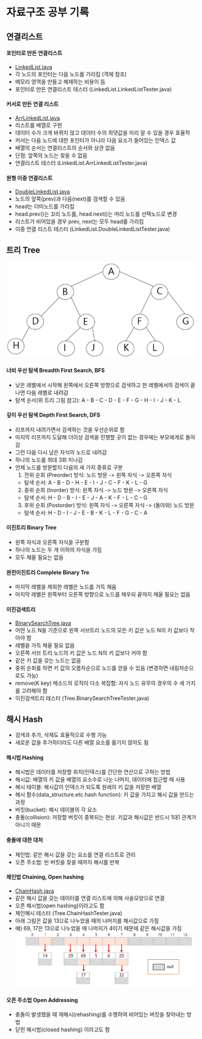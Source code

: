 # 자료구조 공부 기록

## 연결리스트 
#### 포인터로 만든 연결리스트
- [LinkedList.java](/data_structure/linked_list/LinkedList.java)
- 각 노드의 포인터는 다음 노드를 가리킴 (객체 참조)
- 메모리 영역을 만들고 해제하는 비용이 듬
- 포인터로 만든 연결리스트 테스터 (LinkedList.LinkedListTester.java)
#### 커서로 만든 연결 리스트
- [ArrLinkedList.java](/data_structure/linked_list/ArrLinkedList.java)
- 리스트를 배열로 구현
- 데이터 수가 크게 바뀌지 않고 데이터 수의 최댓값을 미리 알 수 있을 경우 효율적
- 커서는 다음 노드에 대한 포인터가 아니라 다음 요소가 들어있는 인덱스 값
- 배열의 순서는 연결리스트의 순서와 상관 없음
- 단점: 앞쪽의 노드는 찾을 수 없음
- 연결리스트 테스터 (LinkedList.ArrLinkedListTester.java)

#### 원형 이중 연결리스트
- [DoubleLinkedList.java](/data_structure/linked_list/DoubleLinkedList.java)
- 노드의 앞쪽(prev)과 다음(next)를 검색할 수 있음
- head는 더미노드를 가리킴
- head.prev()는 꼬리 노드를, head.next()는 머리 노드를 선택노드로 변경
- 리스트가 비어있을 경우 prev, next는 모두 head를 가리킴
- 이중 연결 리스트 테스터 (LinkedList.DoubleLinkedListTester.java)

## 트리 Tree
![Tree Example](images/binary_tree.png)

#### 너비 우선 탐색 Breadth First Search, BFS
- 낮은 레벨에서 시작해 왼쪽에서 오른쪽 방향으로 검색하고 한 레벨에서의 검색이 끝나면 다음 레벨로 내려감
- 탐색 순서(위 트리 그림 참고): A - B - C - D - E - F - G - H - I - J - K - L

#### 깊이 우선 탐색 Depth First Search, DFS
- 리프까지 내려가면서 검색하는 것을 우선순위로 함
- 마지막 리프까지 도달해 더이상 검색을 진행할 곳이 없는 경우에는 부모에게로 돌아감
- 그런 다음 다시 남은 자식의 노드로 내려감
- 하나의 노드를 최대 3회 지나감
- 언제 노드를 방문할지 다음의 세 가지 종류로 구분
    1. 전위 순회 (Preorder) 방식: 노드 방문 -> 왼쪽 자식 -> 오른쪽 자식
    - 탐색 순서: A - B - D - H - E - I - J - C - F - K - L - G
    2. 중위 순회 (Inorder) 방식: 왼쪽 자식 -> 노드 방문 -> 오른쪽 자식
    - 탐색 순서: H - D - B - I - E - J - A - K - F - L - C - G
    3. 후위 순회 (Postorder) 방식: 왼쪽 자식 -> 오른쪽 자식 -> (돌아와) 노드 방문
    - 탐색 순서: H - D - I - J - E - B - K - L - F - G - C - A 

#### 이진트리 Binary Tree
- 왼쪽 자식과 오른쪽 자식을 구분함
- 하나의 노드는 두 개 이하의 자식을 가짐
- 모두 채울 필요는 없음

#### 완전이진트리 Complete Binary Tre
- 마지막 레벨을 제외한 레벨은 노드를 가득 채움
- 마지막 레벨은 왼쪽부터 오른쪽 방향으로 노드를 채우되 끝까지 채울 필요는 없음

#### 이진검색트리
- [BinarySearchTree.java](/data_structure/tree/BinarySearchTree.java)
- 어떤 노드 N을 기준으로 왼쪽 서브트리 노드의 모든 키 값은 노드 N의 키 값보다 작아야 함
- 레벨을 가득 채울 필요 없음
- 오른쪽 서브 트리 노드의 키 값은 노드 N의 키 값보다 커야 함
- 같은 키 값을 갖는 노드는 없음
- 중위 순회를 하면 키 값의 오름차순으로 노드를 얻을 수 있음 (변경하면 내림차순으로도 가능)
- remove(K key) 메소드의 로직이 다소 복잡함: 자식 노드 유무의 경우의 수 세 가지를 고려해야 함
- 이진검색트리 테스터 (Tree.BinarySearchTreeTester.java)

## 해시 Hash
- 검색과 추가, 삭제도 효율적으로 수행 가능
- 새로운 값을 추가하더라도 다른 배열 요소를 옮기지 않아도 됨

#### 해시법 Hashing
- 해시법은 데이터를 저장할 위치(인덱스)를 간단한 연산으로 구하는 방법
- 해시값: 배열의 키 값을 배열의 요소수로 나눈 나머지, 데이터에 접근할 때 사용
- 해시 테이블: 해시값이 인덱스가 되도록 원래의 키 값을 저장한 배열
- 해시 함수(data_structure.etc.hash function): 키 값을 가지고 해시 값을 만드는 과정
- 버킷(bucket): 해시 테이블의 각 요소
- 충돌(collision): 저장할 버킷이 중복되는 현상. 키값과 해시값은 반드시 1대1 관계가 아니기 때문

#### 충돌에 대한 대처
- 체인법: 같은 해시 값을 갖는 요소를 연결 리스트로 관리
- 오픈 주소법: 빈 버킷을 찾을 때까지 해시를 반복

#### 체인법 Chaining, Open hashing
- [ChainHash.java](/data_structure/hash/ChainHash.java)
- 같은 해시 값을 갖는 데이터를 연결 리스트에 의해 사슬모양으로 연결
- 오픈 해시법(open hashing)이라고도 함
- 체인해시 테스터 (Tree.ChainHashTester.java)
- 아래 그림은 값을 13으로 나누었을 때의 나머지를 해시값으로 가짐
- 예) 69, 17은 13으로 나누었을 때 나머지가 4이기 때문에 같은 해시값을 가짐 
![hash](images/hash.png)

#### 오픈 주소법 Open Addressing
- 충돌이 발생했을 때 재해시(rehashing)를 수행하여 비어있는 버킷을 찾아내는 방법
- 닫힌 해시법(closed hashing) 이라고도 함
